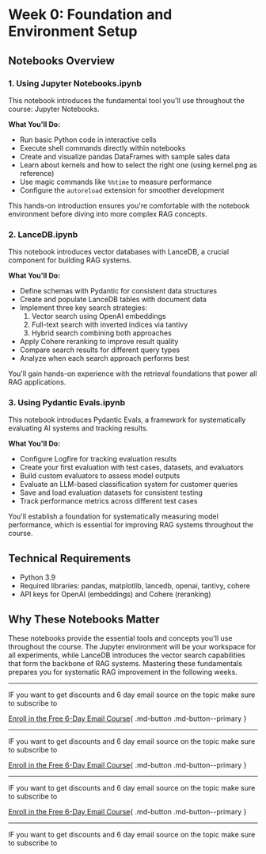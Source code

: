 # Week 0: Foundation and Environment Setup

## Notebooks Overview

### 1. Using Jupyter Notebooks.ipynb

This notebook introduces the fundamental tool you'll use throughout the course: Jupyter Notebooks.

**What You'll Do:**

- Run basic Python code in interactive cells
- Execute shell commands directly within notebooks
- Create and visualize pandas DataFrames with sample sales data
- Learn about kernels and how to select the right one (using kernel.png as reference)
- Use magic commands like `%%time` to measure performance
- Configure the `autoreload` extension for smoother development

This hands-on introduction ensures you're comfortable with the notebook environment before diving into more complex RAG concepts.

### 2. LanceDB.ipynb

This notebook introduces vector databases with LanceDB, a crucial component for building RAG systems.

**What You'll Do:**

- Define schemas with Pydantic for consistent data structures
- Create and populate LanceDB tables with document data
- Implement three key search strategies:
  1. Vector search using OpenAI embeddings
  2. Full-text search with inverted indices via tantivy
  3. Hybrid search combining both approaches
- Apply Cohere reranking to improve result quality
- Compare search results for different query types
- Analyze when each search approach performs best

You'll gain hands-on experience with the retrieval foundations that power all RAG applications.

### 3. Using Pydantic Evals.ipynb

This notebook introduces Pydantic Evals, a framework for systematically evaluating AI systems and tracking results.

**What You'll Do:**

- Configure Logfire for tracking evaluation results
- Create your first evaluation with test cases, datasets, and evaluators
- Build custom evaluators to assess model outputs
- Evaluate an LLM-based classification system for customer queries
- Save and load evaluation datasets for consistent testing
- Track performance metrics across different test cases

You'll establish a foundation for systematically measuring model performance, which is essential for improving RAG systems throughout the course.

## Technical Requirements

- Python 3.9
- Required libraries: pandas, matplotlib, lancedb, openai, tantivy, cohere
- API keys for OpenAI (embeddings) and Cohere (reranking)

## Why These Notebooks Matter

These notebooks provide the essential tools and concepts you'll use throughout the course. The Jupyter environment will be your workspace for all experiments, while LanceDB introduces the vector search capabilities that form the backbone of RAG systems. Mastering these fundamentals prepares you for systematic RAG improvement in the following weeks.

---

IF you want to get discounts and 6 day email source on the topic make sure to subscribe to

[Enroll in the Free 6-Day Email Course](https://improvingrag.com/){ .md-button .md-button--primary }

---

IF you want to get discounts and 6 day email source on the topic make sure to subscribe to

[Enroll in the Free 6-Day Email Course](https://improvingrag.com/){ .md-button .md-button--primary }

---

IF you want to get discounts and 6 day email source on the topic make sure to subscribe to

[Enroll in the Free 6-Day Email Course](https://improvingrag.com/){ .md-button .md-button--primary }

---

IF you want to get discounts and 6 day email source on the topic make sure to subscribe to

<script async data-uid="010fd9b52b" src="https://fivesixseven.kit.com/010fd9b52b/index.js"></script>
